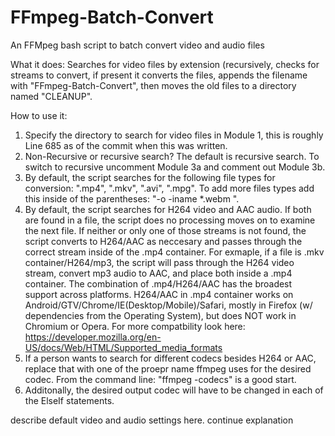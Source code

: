# FFmpeg-Batch-Convert
An FFMpeg bash script to batch convert video and audio files

What it does:
Searches for video files by extension (recursively, checks for streams to convert, if present it converts the files, appends the filename with "FFmpeg-Batch-Convert", then moves the old files to a directory named "CLEANUP".

How to use it:
1. Specify the directory to search for video files in Module 1, this is roughly Line 685 as of the commit when this was written.
2. Non-Recursive or recursive search?  The default is recursive search.  To switch to recursive uncomment Module 3a and comment out Module 3b.
3. By default, the script searches for the following file types for conversion: ".mp4", ".mkv", ".avi", ".mpg".  To add more files types add this inside of the parentheses:  "-o -iname \*.webm ".
4. By default, the script searches for H264 video and AAC audio.  If both are found in a file, the script does no processing moves on to examine the next file.  If neither or only one of those streams is not found, the script converts to H264/AAC as neccesary and passes through the correct stream inside of the .mp4 container.  For exmaple, if a file is .mkv container/H264/mp3, the script will pass through the H264 video stream, convert mp3 audio to AAC, and place both inside a .mp4 container.  The combination of .mp4/H264/AAC has the broadest support across platforms.  H264/AAC in .mp4 container works on Android/GTV/Chrome/IE(Desktop/Mobile)/Safari, mostly in Firefox (w/ dependencies from the Operating System), but does NOT work in Chromium or Opera.  For more compatbility look here: https://developer.mozilla.org/en-US/docs/Web/HTML/Supported_media_formats
5. If a person wants to search for different codecs besides H264 or AAC, replace that with one of the proepr name ffmpeg uses for the desired codec.  From the command line:  "ffmpeg -codecs" is a good start.
6. Additonally, the desired output codec will have to be changed in each of the ElseIf statements.

describe default video and audio settings here.  continue explanation
